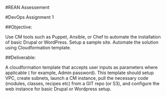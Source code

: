 #REAN Assessement

#DevOps Assignment 1

##Objective:

Use CM tools such as Puppet, Ansible, or Chef to automate the installation of basic Drupal or WordPress. Setup a sample site. Automate the solution using Cloudformation template. 

##Deliverable:

A cloudformation template that accepts user inputs as parameters where applicable ( for example, Admin password). This template should setup VPC, create subnets, launch a CM instance, pull the necessary code (modules, classes, recipes etc) from a GIT repo (or S3), and configure the web instance for basic Drupal or Wordpress setup.